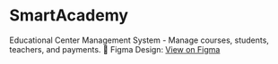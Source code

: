 # SmartAcademy
Educational Center Management System - Manage courses, students, teachers, and payments.   📑 Figma Design: [View on Figma](https://www.figma.com/design/HCfpAZkN9J6wEDDyT7qabw/Untitled-(Copy)?node-id=0-1&amp;node-type=canvas&amp;t=rp3LU5tTXVmM3lOf-0)
